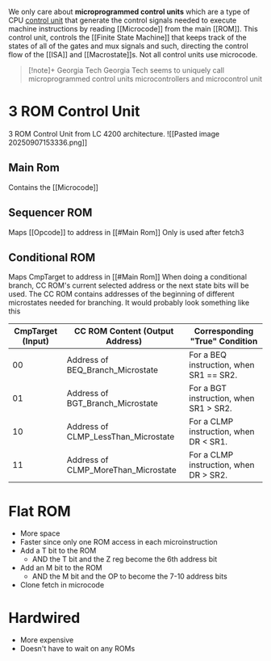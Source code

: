 We only care about **microprogrammed control units** which are a type of CPU [control unit](https://en.wikipedia.org/wiki/Control_unit) that generate the control signals needed to execute machine instructions by reading [[Microcode]] from the main [[ROM]]. This control unit, controls the [[Finite State Machine]] that keeps track of the states of all of the gates and mux signals and such, directing the control flow of the [[ISA]] and [[Macrostate]]s. Not all control units use microcode.

> [!note]+ Georgia Tech
> Georgia Tech seems to uniquely call microprogrammed control units microcontrollers and microcontrol unit

# 3 ROM Control Unit
3 ROM Control Unit from LC 4200 architecture.
![[Pasted image 20250907153336.png]]
## Main Rom
Contains the [[Microcode]]
## Sequencer ROM
Maps [[Opcode]] to address in [[#Main Rom]]
Only is used after fetch3
## Conditional ROM
Maps CmpTarget to address in [[#Main Rom]]
When doing a conditional branch, CC ROM's current selected address or the next state bits will be used.
The CC ROM contains addresses of the beginning of different microstates needed for branching.
It would probably look something like this

| CmpTarget (Input) | CC ROM Content (Output Address)     | Corresponding "True" Condition          |
| ----------------- | ----------------------------------- | --------------------------------------- |
| 00                | Address of BEQ_Branch_Microstate    | For a BEQ instruction, when SR1 == SR2. |
| 01                | Address of BGT_Branch_Microstate    | For a BGT instruction, when SR1 > SR2.  |
| 10                | Address of CLMP_LessThan_Microstate | For a CLMP instruction, when DR < SR1.  |
| 11                | Address of CLMP_MoreThan_Microstate | For a CLMP instruction, when DR > SR2.  |

# Flat ROM
* More space
* Faster since only one ROM access in each microinstruction
* Add a T bit to the ROM
	* AND the T bit and the Z reg become the 6th address bit
* Add an M bit to the ROM 
	* AND the M bit and the OP to become the 7-10 address bits
* Clone fetch in microcode

# Hardwired
* More expensive
* Doesn't have to wait on any ROMs